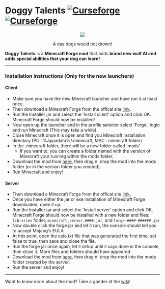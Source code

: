 Doggy Talents [![Curseforge](http://cf.way2muchnoise.eu/full_doggy-talents_downloads.svg)](https://minecraft.curseforge.com/projects/doggy-talents) [![Curseforge](http://cf.way2muchnoise.eu/versions/For%20MC_doggy-talents_all.svg)](https://minecraft.curseforge.com/projects/doggy-talents)
===========

<p align="center"><img src="https://github.com/ProPercivalalb/DoggyTalents/blob/master/images/logo.PNG"></p>
<p align="center">A day dogs would not drown!</p>

**Doggy Talents** is a **Minecraft Forge mod** that adds **brand new wolf AI and adds special abilities that your dog can learn!**

-----------------

### Installation Instructions (Only for the new launchers)

#### Client
- Make sure you have the new Minecraft launcher and have run it at least once.
- Then download a Minecraft Forge from the offical site [link](https://files.minecraftforge.net/).
- Run the Installer jar and select the 'Install client' option and click OK. Minecraft Forge should now be installed!
- Now open up the launcher and in the profile selector select 'Forge', login and run Minecraft (This may take a while).
- Close Minecraft once it is open and find you Minecraft installation directory (PC : %appadata%/.minecraft, MAC : minecraft folder)
- In the .minecraft folder, there will be a new folder called 'mods'
  - If you want to, you can create a folder named with the version of Minecraft your running within the mods folder.
- Download the mod from [here](https://mods.curse.com/mc-mods/minecraft/271050-doggy-talents), then drag n' drop the mod into the mods folder (or in the version folder you created).
- Run Minecraft and enjoy!

#### Server
- Then download a Minecraft Forge from the offical site [link](https://files.minecraftforge.net/).
- Once you have either the jar or exe installation of Minecraft Forge downloaded, open it up.
- Run the Installer jar and select the 'Install server' option and click OK. Minecraft Forge should now be installed with a new folder and files: `libraries` folder, `minecraft_server.####.jar`, and `forge-####-######.jar`
- Now double click the forge jar and let it run, the console should tell you to accept Mojang's EULA
- At this point, open the eula.txt file that was generated the first time, set false to true, then save and close the file.
- Run the forge jar once again, let it setup until it says done in the console, then close it. More files and folders should have appeared.
- Download the mod from [here](https://mods.curse.com/mc-mods/minecraft/271050-doggy-talents), then drag n' drop the mod into the mods folder created by the server.
- Run the server and enjoy!

-----------------

Want to know more about the mod? Take a gander at the [wiki](https://github.com/ProPercivalalb/DoggyTalents/wiki)!
